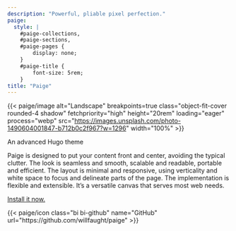 ```yaml
---
description: "Powerful, pliable pixel perfection."
paige:
  style: |
    #paige-collections,
    #paige-sections,
    #paige-pages {
        display: none;
    }
    #paige-title {
        font-size: 5rem;
    }
title: "Paige"
---
```


{{< paige/image alt="Landscape" breakpoints=true class="object-fit-cover rounded-4 shadow" fetchpriority="high" height="20rem" loading="eager" process="webp" src="https://images.unsplash.com/photo-1490604001847-b712b0c2f967?w=1296" width="100%" >}}

<p class="display-5 fw-bold h2 text-center">An advanced Hugo theme</p>

<div class="container-fluid">
    <div class="justify-content-center row">
        <div class="col col-auto col-lg-7 px-0">
            <p class="lead text-center">Paige is designed to put your content front and center, avoiding the typical clutter. The look is seamless and smooth, scalable and readable, portable and efficient. The layout is minimal and responsive, using verticality and white space to focus and delineate parts of the page. The implementation is flexible and extensible. It’s a versatile canvas that serves most web needs.</p>
        </div>
    </div>
</div>

<p class="text-center">
    <a class="lead" href="https://github.com/willfaught/paige">Install it now.</a>
</p>

<div class="column-gap-3 d-flex display-6 justify-content-center mb-3">
    {{< paige/icon class="bi bi-github" name="GitHub" url="https://github.com/willfaught/paige" >}}
</div>
